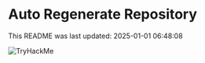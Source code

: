 # Auto Regenerate Repository

This README was last updated: 2025-01-01 06:48:08

 ![TryHackMe](https://tryhackme.com/badge/533634)